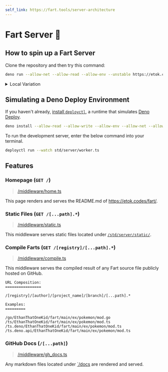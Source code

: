 ```yaml
---
self_link: https://fart.tools/server-architecture
---
```


# Fart Server 📡

## How to spin up a Fart Server

Clone the repository and then try this command:

```bash
deno run --allow-net --allow-read --allow-env --unstable https://etok.codes/fart/raw/main/std/server/serve_http.ts
```

<details>
  <summary>Local Variation</summary>

```bash
deno run --allow-net --allow-read --allow-env --unstable std/server/serve_http.ts
```

</details>

## Simulating a Deno Deploy Environment

If you haven't already, [install `deployctl`](https://deno.com/deploy/docs/running-scripts-locally), a runtime that simulates [Deno Deploy](https://deno.com/deploy).

```bash
deno install --allow-read --allow-write --allow-env --allow-net --allow-run --no-check -f https://deno.land/x/deploy/deployctl.ts
```

To run the development server, enter the below command into your terminal.

```bash
deployctl run --watch std/server/worker.ts
```

## Features

### Homepage (`GET /`)

> [/middleware/home.ts](middleware/home.ts)

This page renders and serves the README.md of <https://etok.codes/fart/>.

### Static Files (`GET /[...path].*`)

> [/middleware/static.ts](middleware/static.ts)

This middleware serves static files located under [`/std/server/static/`](/static).

### Compile Farts (`GET /[registry]/[...path].*`)

> [/middleware/compile.ts](middleware/compile.ts)

This middleware serves the compiled result of any Fart source file publicly hosted on GitHub.

```
URL Composition:
================

/[registry]/[author]/[project_name]/[branch]/[...path].*

Examples:
=========

/go/EthanThatOneKid/fart/main/ex/pokemon/mod.go
/ts/EthanThatOneKid/fart/main/ex/pokemon/mod.ts
/ts.deno/EthanThatOneKid/fart/main/ex/pokemon/mod.ts
/ts.deno.api/EthanThatOneKid/fart/main/ex/pokemon/mod.ts
```

### GitHub Docs (`/[...path]`)

> [/middleware/gh_docs.ts](middleware/gh_docs.ts)

Any markdown files located under [`/docs](../../docs) are rendered and served.

